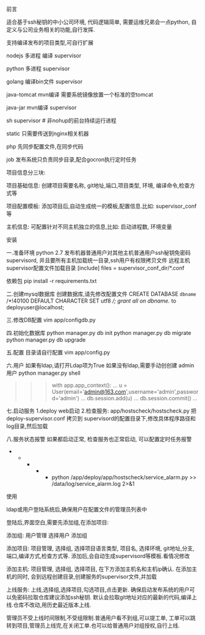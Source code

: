 前言

适合基于ssh秘钥的中小公司环境, 代码逻辑简单, 需要运维兄弟会一点python, 自定义与公司业务相关的功能,自行发挥.


支持编译发布的项目类型,可自行扩展

nodejs 多进程 编译         supervisor

python 多进程              supervisor

golang        编译bin文件  supervisor

java-tomcat   mvn编译  需要系统镜像放置一个标准的空tomcat

java-jar      mvn编译      supervisor

sh                         supervisor # 非nohup的前台持续运行进程

static        只需要传送到nginx相关机器

php           先同步配置文件,在同步代码

job           发布系统只负责同步目录,配合gocron执行定时任务


项目信息分三块:

项目基础信息:  创建项目需要名称, git地址,端口,项目类型, 环境, 编译命令,检查方式等

项目配置模板:  添加项目后,自动生成统一的模板,配置信息.比如: supervisor_conf等

主机信息:      可配置针对不同主机独立的信息,比如: 启动进程数, 环境变量


安装

一.准备环境
python 2.7
发布机器普通用户对其他主机普通用户ssh秘钥免密码
supervisord, 并且要所有主机加载统一目录,ssh用户有权限拷贝文件
远程主机supervisor配置文件加载目录
[include]
files = supervisor_conf_dir/*.conf

依赖包
pip install -r requirements.txt

二.创建mysql数据库
创建数据库,请先修改配置文件
CREATE DATABASE `dbname` /*!40100 DEFAULT CHARACTER SET utf8 */;
grant all on dbname.* to deployuser@localhost;


三.修改DB配置
vim app/configdb.py


四.初始化数据库
python manager.py db init
python manager.py db migrate
python manager.py db upgrade




五.配置
目录请自行配置
vim app/config.py


六.用户
如果有ldap,请打开Ldap项为True
如果没有ldap,需要手动创创建 admin 用户
python manager.py shell

>>> with app.app_context():
...     u = User(email='admin@163.com',username='admin',password='admin')
...     db.session.add(u)
...     db.session.commit()
...
>>>


七.启动服务
1.deploy web启动
2.检查服务:  app/hostscheck/hostscheck.py
把 deploy-supervisor.conf 拷贝到 supervisord的配置目录下,修改具体程序路径和log目录,然后加载


八.服务状态报警
如果都启动正常, 检查服务也正常启动, 可以配置定时任务报警

* * * * * python /app/deploy/app/hostscheck/service_alarm.py >> /data/log/service_alarm.log 2>&1



使用

ldap或用户登陆系统后,确保用户在配置文件的管理员列表中

登陆后,界面空白,需要先添加组,在添加项目: 

添加组: 用户管理 选择用户 添加组

添加项目: 项目管理, 选择组, 选择项目语言类型, 项目名, 选择环境, git地址,分支,端口,编译方式,检查方式等. 添加后,会自动生成supervisord等模板.看情况修改

添加主机: 项目管理, 选择组, 选择项目, 在下方添加主机名和主机ip确认. 在添加主机的同时, 会到远程创建目录,创建服务的supervisor文件,并加载

上线服务: 上线,选择组,选择项目,勾选项目,点击更新. 确保启动发布系统的用户可以免密码拉取仓库建议添加ssh秘钥. 默认会拉取git地址对应的最新的代码,编译上线.仓库不改动,用历史最近版本上线.

管理员不受上线时间限制,不受组限制.普通用户看不到组,可以提工单, 工单可以跳转到项目,管理员上线完,在关闭工单.也可以给普通用户对组授权,自行上线.




